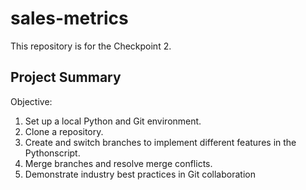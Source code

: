 # sales-metrics
This repository is for the Checkpoint 2.

## Project Summary
Objective:

1. Set up a local Python and Git environment.
2. Clone a repository.
3. Create and switch branches to implement different features in the Pythonscript.
4. Merge branches and resolve merge conflicts.
5. Demonstrate industry best practices in Git collaboration


